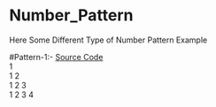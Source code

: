 # Number_Pattern

Here Some Different Type of Number Pattern Example

#Pattern-1:- [Source Code](https://github.com/Mahendra710/Number_Pattern/blob/main/7.1-Number%20Pattern.py)   
           1    
           1 2    
           1 2 3    
           1 2 3 4    

